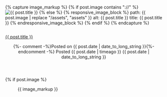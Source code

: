 {% capture image_markup %}
{% if post.image contains "://" %}
<img src="{{ post.image }}" alt="{{ post.title }}" />
{% else %}
{% responsive_image_block %}
  path: {{ post.image | replace "/assets", "assets" }}
  alt: {{ post.title }}
  title: {{ post.title }}
{% endresponsive_image_block %}
{% endif %}
{% endcapture %}

<div class="post column is-half">
    <article class="panel is-primary">
        <p class="panel-heading">
            <a href="{{ post.url | relative_url }}">{{ post.title }}</a>
        </p>
        <header class="panel-block is-active" style="flex-direction: column;">
            <div class="subtitle is-6">
                {%- comment -%}Posted on {{ post.date | date_to_long_string }}{%- endcomment -%}
                Posted <span class="tooltip">{{ post.date | timeago }}
                    <span class="tooltiptext">{{ post.date | date_to_long_string }}</span>
                </span>
            </div><!-- .entry-meta -->
        </header><!-- .entry-header -->
        {% if post.image %}
            <div class="card-image panel-block is-active" style="padding:0;margin:0;">
                <figure class="image is-16by9" style="height: 100%;width: 100%;">
                    {{ image_markup }}
                </figure>
            </div>
        {% endif %}
        <div class="panel-block is-active entry-content">
            <span>{{ post.excerpt }}&nbsp;&mdash;&nbsp;<a href="{{ post.url | relative_url }}">Read&nbsp;more&nbsp;&raquo;</a></span>
        </div>
        {% if post.tags %}
            <div class="panel-block is-active content entry-footer">
                <small>Tagged: 
                    {% for tag in post.tags %}
                        <a href="#{{ tag | slugify }}"> {{ tag }} </a>
                    {% endfor %}
                </small>
            </div><!-- .entry-footer -->
        {% endif %}
    </article>
</div>